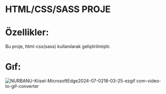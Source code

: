 # HTML/CSS/SASS PROJE
# Özellikler:
Bu proje, html-css(sass) kullanılarak geliştirilmiştir.
# Gıf:
![NURBANU-Kiisel-MicrosoftEdge2024-07-0218-03-25-ezgif com-video-to-gif-converter](https://github.com/banuskya/HTML---CSS---SASS-/assets/170263803/3e559784-5c41-4966-8789-374c9d62bc5a)
